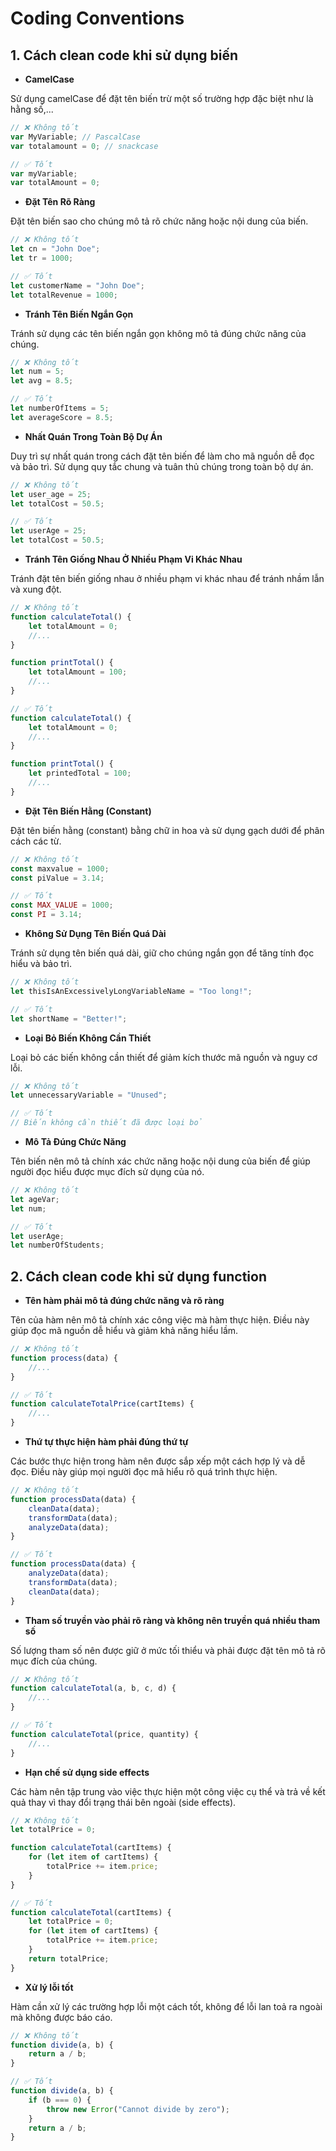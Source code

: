# Coding Conventions
## 1. Cách clean code khi sử dụng biến

- **CamelCase**

Sử dụng camelCase để đặt tên biến trừ một số trường hợp đặc biệt như là hằng số,...
```javascript
// ❌ Không tốt
var MyVariable; // PascalCase
var totalamount = 0; // snackcase

// ✅ Tốt
var myVariable;
var totalAmount = 0;
```

- **Đặt Tên Rõ Ràng**

Đặt tên biến sao cho chúng mô tả rõ chức năng hoặc nội dung của biến.
```javascript
// ❌ Không tốt
let cn = "John Doe";
let tr = 1000;

// ✅ Tốt
let customerName = "John Doe";
let totalRevenue = 1000;
```

- **Tránh Tên Biến Ngắn Gọn**

Tránh sử dụng các tên biến ngắn gọn không mô tả đúng chức năng của chúng.
```javascript
// ❌ Không tốt
let num = 5;
let avg = 8.5;

// ✅ Tốt
let numberOfItems = 5;
let averageScore = 8.5;
```

- **Nhất Quán Trong Toàn Bộ Dự Án**

Duy trì sự nhất quán trong cách đặt tên biến để làm cho mã nguồn dễ đọc và bảo trì. Sử dụng quy tắc chung và tuân thủ chúng trong toàn bộ dự án.
```javascript
// ❌ Không tốt
let user_age = 25;
let totalCost = 50.5;

// ✅ Tốt
let userAge = 25;
let totalCost = 50.5;
```

- **Tránh Tên Giống Nhau Ở Nhiều Phạm Vi Khác Nhau**

Tránh đặt tên biến giống nhau ở nhiều phạm vi khác nhau để tránh nhầm lẫn và xung đột.
```javascript
// ❌ Không tốt
function calculateTotal() {
    let totalAmount = 0;
    //...
}

function printTotal() {
    let totalAmount = 100;
    //...
}

// ✅ Tốt
function calculateTotal() {
    let totalAmount = 0;
    //...
}

function printTotal() {
    let printedTotal = 100;
    //...
}
```

- **Đặt Tên Biến Hằng (Constant)**

Đặt tên biến hằng (constant) bằng chữ in hoa và sử dụng gạch dưới để phân cách các từ.
```javascript
// ❌ Không tốt
const maxvalue = 1000;
const piValue = 3.14;

// ✅ Tốt
const MAX_VALUE = 1000;
const PI = 3.14;
```

- **Không Sử Dụng Tên Biến Quá Dài**

Tránh sử dụng tên biến quá dài, giữ cho chúng ngắn gọn để tăng tính đọc hiểu và bảo trì.
```javascript
// ❌ Không tốt
let thisIsAnExcessivelyLongVariableName = "Too long!";

// ✅ Tốt
let shortName = "Better!";
```

- **Loại Bỏ Biến Không Cần Thiết**

Loại bỏ các biến không cần thiết để giảm kích thước mã nguồn và nguy cơ lỗi.
```javascript
// ❌ Không tốt
let unnecessaryVariable = "Unused";

// ✅ Tốt
// Biến không cần thiết đã được loại bỏ
```

- **Mô Tả Đúng Chức Năng**

Tên biến nên mô tả chính xác chức năng hoặc nội dung của biến để giúp người đọc hiểu được mục đích sử dụng của nó.
```javascript
// ❌ Không tốt
let ageVar;
let num;

// ✅ Tốt
let userAge;
let numberOfStudents;
```
## 2. Cách clean code khi sử dụng function

- **Tên hàm phải mô tả đúng chức năng và rõ ràng**

Tên của hàm nên mô tả chính xác công việc mà hàm thực hiện. Điều này giúp đọc mã nguồn dễ hiểu và giảm khả năng hiểu lầm.
```javascript
// ❌ Không tốt
function process(data) {
    //...
}

// ✅ Tốt
function calculateTotalPrice(cartItems) {
    //...
}
```

- **Thứ tự thực hiện hàm phải đúng thứ tự**

Các bước thực hiện trong hàm nên được sắp xếp một cách hợp lý và dễ đọc. Điều này giúp mọi người đọc mã hiểu rõ quá trình thực hiện.
```javascript
// ❌ Không tốt
function processData(data) {
    cleanData(data);
    transformData(data);
    analyzeData(data);
}

// ✅ Tốt
function processData(data) {
    analyzeData(data);
    transformData(data);
    cleanData(data);
}
```

- **Tham số truyền vào phải rõ ràng và không nên truyền quá nhiều tham số**

Số lượng tham số nên được giữ ở mức tối thiểu và phải được đặt tên mô tả rõ mục đích của chúng.
```javascript
// ❌ Không tốt
function calculateTotal(a, b, c, d) {
    //...
}

// ✅ Tốt
function calculateTotal(price, quantity) {
    //...
}
```

- **Hạn chế sử dụng side effects**

Các hàm nên tập trung vào việc thực hiện một công việc cụ thể và trả về kết quả thay vì thay đổi trạng thái bên ngoài (side effects).
```javascript
// ❌ Không tốt
let totalPrice = 0;

function calculateTotal(cartItems) {
    for (let item of cartItems) {
        totalPrice += item.price;
    }
}

// ✅ Tốt
function calculateTotal(cartItems) {
    let totalPrice = 0;
    for (let item of cartItems) {
        totalPrice += item.price;
    }
    return totalPrice;
}
```

- **Xử lý lỗi tốt**

Hàm cần xử lý các trường hợp lỗi một cách tốt, không để lỗi lan toả ra ngoài mà không được báo cáo.
```javascript
// ❌ Không tốt
function divide(a, b) {
    return a / b;
}

// ✅ Tốt
function divide(a, b) {
    if (b === 0) {
        throw new Error("Cannot divide by zero");
    }
    return a / b;
}

```